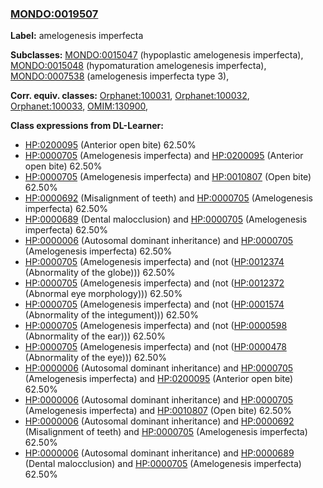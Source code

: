 
### [MONDO:0019507](http://purl.obolibrary.org/obo/MONDO_0019507)
**Label:** amelogenesis imperfecta

**Subclasses:** [MONDO:0015047](http://purl.obolibrary.org/obo/MONDO_0015047) (hypoplastic amelogenesis imperfecta), [MONDO:0015048](http://purl.obolibrary.org/obo/MONDO_0015048) (hypomaturation amelogenesis imperfecta), [MONDO:0007538](http://purl.obolibrary.org/obo/MONDO_0007538) (amelogenesis imperfecta type 3), 

**Corr. equiv. classes:** [Orphanet:100031](http://www.orpha.net/ORDO/Orphanet_100031), [Orphanet:100032](http://www.orpha.net/ORDO/Orphanet_100032), [Orphanet:100033](http://www.orpha.net/ORDO/Orphanet_100033), [OMIM:130900](http://purl.obolibrary.org/obo/OMIM_130900), 

**Class expressions from DL-Learner:**

- [HP:0200095](http://purl.obolibrary.org/obo/HP_0200095) (Anterior open bite) 62.50%
- [HP:0000705](http://purl.obolibrary.org/obo/HP_0000705) (Amelogenesis imperfecta) and [HP:0200095](http://purl.obolibrary.org/obo/HP_0200095) (Anterior open bite) 62.50%
- [HP:0000705](http://purl.obolibrary.org/obo/HP_0000705) (Amelogenesis imperfecta) and [HP:0010807](http://purl.obolibrary.org/obo/HP_0010807) (Open bite) 62.50%
- [HP:0000692](http://purl.obolibrary.org/obo/HP_0000692) (Misalignment of teeth) and [HP:0000705](http://purl.obolibrary.org/obo/HP_0000705) (Amelogenesis imperfecta) 62.50%
- [HP:0000689](http://purl.obolibrary.org/obo/HP_0000689) (Dental malocclusion) and [HP:0000705](http://purl.obolibrary.org/obo/HP_0000705) (Amelogenesis imperfecta) 62.50%
- [HP:0000006](http://purl.obolibrary.org/obo/HP_0000006) (Autosomal dominant inheritance) and [HP:0000705](http://purl.obolibrary.org/obo/HP_0000705) (Amelogenesis imperfecta) 62.50%
- [HP:0000705](http://purl.obolibrary.org/obo/HP_0000705) (Amelogenesis imperfecta) and (not ([HP:0012374](http://purl.obolibrary.org/obo/HP_0012374) (Abnormality of the globe))) 62.50%
- [HP:0000705](http://purl.obolibrary.org/obo/HP_0000705) (Amelogenesis imperfecta) and (not ([HP:0012372](http://purl.obolibrary.org/obo/HP_0012372) (Abnormal eye morphology))) 62.50%
- [HP:0000705](http://purl.obolibrary.org/obo/HP_0000705) (Amelogenesis imperfecta) and (not ([HP:0001574](http://purl.obolibrary.org/obo/HP_0001574) (Abnormality of the integument))) 62.50%
- [HP:0000705](http://purl.obolibrary.org/obo/HP_0000705) (Amelogenesis imperfecta) and (not ([HP:0000598](http://purl.obolibrary.org/obo/HP_0000598) (Abnormality of the ear))) 62.50%
- [HP:0000705](http://purl.obolibrary.org/obo/HP_0000705) (Amelogenesis imperfecta) and (not ([HP:0000478](http://purl.obolibrary.org/obo/HP_0000478) (Abnormality of the eye))) 62.50%
- [HP:0000006](http://purl.obolibrary.org/obo/HP_0000006) (Autosomal dominant inheritance) and [HP:0000705](http://purl.obolibrary.org/obo/HP_0000705) (Amelogenesis imperfecta) and [HP:0200095](http://purl.obolibrary.org/obo/HP_0200095) (Anterior open bite) 62.50%
- [HP:0000006](http://purl.obolibrary.org/obo/HP_0000006) (Autosomal dominant inheritance) and [HP:0000705](http://purl.obolibrary.org/obo/HP_0000705) (Amelogenesis imperfecta) and [HP:0010807](http://purl.obolibrary.org/obo/HP_0010807) (Open bite) 62.50%
- [HP:0000006](http://purl.obolibrary.org/obo/HP_0000006) (Autosomal dominant inheritance) and [HP:0000692](http://purl.obolibrary.org/obo/HP_0000692) (Misalignment of teeth) and [HP:0000705](http://purl.obolibrary.org/obo/HP_0000705) (Amelogenesis imperfecta) 62.50%
- [HP:0000006](http://purl.obolibrary.org/obo/HP_0000006) (Autosomal dominant inheritance) and [HP:0000689](http://purl.obolibrary.org/obo/HP_0000689) (Dental malocclusion) and [HP:0000705](http://purl.obolibrary.org/obo/HP_0000705) (Amelogenesis imperfecta) 62.50%



